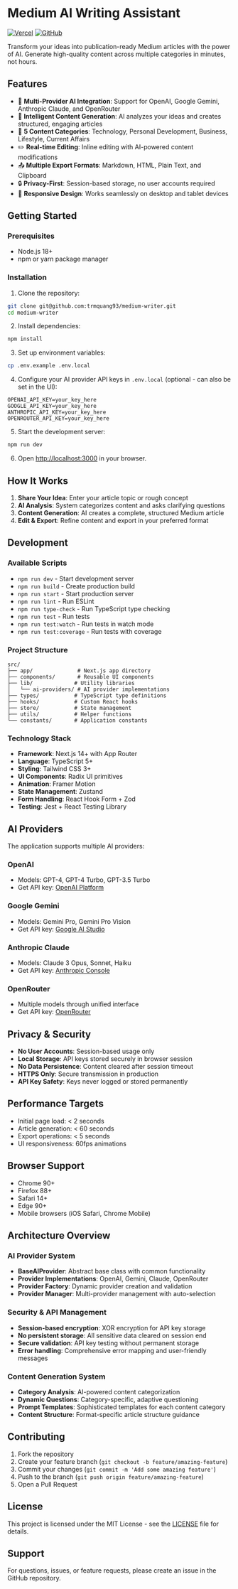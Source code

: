 # Medium AI Writing Assistant

[![Vercel](https://img.shields.io/badge/Deployed%20on-Vercel-black?logo=vercel&logoColor=white)](https://vercel.com)
[![GitHub](https://img.shields.io/badge/Source-GitHub-black?logo=github&logoColor=white)](https://github.com/trmquang93/medium-writer)

Transform your ideas into publication-ready Medium articles with the power of AI. Generate high-quality content across multiple categories in minutes, not hours.

## Features

- 🤖 **Multi-Provider AI Integration**: Support for OpenAI, Google Gemini, Anthropic Claude, and OpenRouter
- 📝 **Intelligent Content Generation**: AI analyzes your ideas and creates structured, engaging articles
- 🎯 **5 Content Categories**: Technology, Personal Development, Business, Lifestyle, Current Affairs
- ✏️ **Real-time Editing**: Inline editing with AI-powered content modifications
- 📤 **Multiple Export Formats**: Markdown, HTML, Plain Text, and Clipboard
- 🔒 **Privacy-First**: Session-based storage, no user accounts required
- 📱 **Responsive Design**: Works seamlessly on desktop and tablet devices

## Getting Started

### Prerequisites

- Node.js 18+ 
- npm or yarn package manager

### Installation

1. Clone the repository:
```bash
git clone git@github.com:trmquang93/medium-writer.git
cd medium-writer
```

2. Install dependencies:
```bash
npm install
```

3. Set up environment variables:
```bash
cp .env.example .env.local
```

4. Configure your AI provider API keys in `.env.local` (optional - can also be set in the UI):
```
OPENAI_API_KEY=your_key_here
GOOGLE_API_KEY=your_key_here
ANTHROPIC_API_KEY=your_key_here
OPENROUTER_API_KEY=your_key_here
```

5. Start the development server:
```bash
npm run dev
```

6. Open [http://localhost:3000](http://localhost:3000) in your browser.

## How It Works

1. **Share Your Idea**: Enter your article topic or rough concept
2. **AI Analysis**: System categorizes content and asks clarifying questions  
3. **Content Generation**: AI creates a complete, structured Medium article
4. **Edit & Export**: Refine content and export in your preferred format

## Development

### Available Scripts

- `npm run dev` - Start development server
- `npm run build` - Create production build
- `npm run start` - Start production server
- `npm run lint` - Run ESLint
- `npm run type-check` - Run TypeScript type checking
- `npm run test` - Run tests
- `npm run test:watch` - Run tests in watch mode
- `npm run test:coverage` - Run tests with coverage

### Project Structure

```
src/
├── app/              # Next.js app directory
├── components/       # Reusable UI components
├── lib/             # Utility libraries
│   └── ai-providers/ # AI provider implementations
├── types/           # TypeScript type definitions
├── hooks/           # Custom React hooks
├── store/           # State management
├── utils/           # Helper functions
└── constants/       # Application constants
```

### Technology Stack

- **Framework**: Next.js 14+ with App Router
- **Language**: TypeScript 5+
- **Styling**: Tailwind CSS 3+
- **UI Components**: Radix UI primitives
- **Animation**: Framer Motion
- **State Management**: Zustand
- **Form Handling**: React Hook Form + Zod
- **Testing**: Jest + React Testing Library

## AI Providers

The application supports multiple AI providers:

### OpenAI
- Models: GPT-4, GPT-4 Turbo, GPT-3.5 Turbo
- Get API key: [OpenAI Platform](https://platform.openai.com/)

### Google Gemini
- Models: Gemini Pro, Gemini Pro Vision
- Get API key: [Google AI Studio](https://ai.google.dev/)

### Anthropic Claude
- Models: Claude 3 Opus, Sonnet, Haiku
- Get API key: [Anthropic Console](https://console.anthropic.com/)

### OpenRouter
- Multiple models through unified interface
- Get API key: [OpenRouter](https://openrouter.ai/)

## Privacy & Security

- **No User Accounts**: Session-based usage only
- **Local Storage**: API keys stored securely in browser session
- **No Data Persistence**: Content cleared after session timeout
- **HTTPS Only**: Secure transmission in production
- **API Key Safety**: Keys never logged or stored permanently

## Performance Targets

- Initial page load: < 2 seconds
- Article generation: < 60 seconds
- Export operations: < 5 seconds
- UI responsiveness: 60fps animations

## Browser Support

- Chrome 90+
- Firefox 88+
- Safari 14+
- Edge 90+
- Mobile browsers (iOS Safari, Chrome Mobile)

## Architecture Overview

### AI Provider System
- **BaseAIProvider**: Abstract base class with common functionality
- **Provider Implementations**: OpenAI, Gemini, Claude, OpenRouter
- **Provider Factory**: Dynamic provider creation and validation
- **Provider Manager**: Multi-provider management with auto-selection

### Security & API Management
- **Session-based encryption**: XOR encryption for API key storage
- **No persistent storage**: All sensitive data cleared on session end
- **Secure validation**: API key testing without permanent storage
- **Error handling**: Comprehensive error mapping and user-friendly messages

### Content Generation System
- **Category Analysis**: AI-powered content categorization
- **Dynamic Questions**: Category-specific, adaptive questioning
- **Prompt Templates**: Sophisticated templates for each content category
- **Content Structure**: Format-specific article structure guidance

## Contributing

1. Fork the repository
2. Create your feature branch (`git checkout -b feature/amazing-feature`)
3. Commit your changes (`git commit -m 'Add some amazing feature'`)
4. Push to the branch (`git push origin feature/amazing-feature`)
5. Open a Pull Request

## License

This project is licensed under the MIT License - see the [LICENSE](LICENSE) file for details.

## Support

For questions, issues, or feature requests, please create an issue in the GitHub repository.